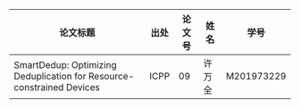 ﻿| 论文标题                                                     | 出处   | 论文号 | 姓名   | 学号       |
| ------------------------------------------------------------ | ------ | ------ | ------ | ---------- |
| SmartDedup: Optimizing Deduplication for Resource-constrained Devices | ICPP | 09     | 许万全 | M201973229 |